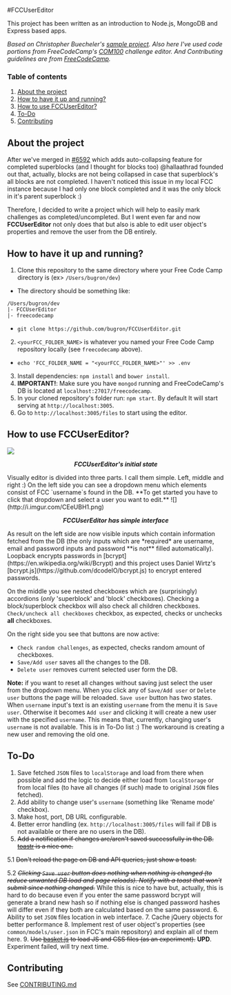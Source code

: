 #FCCUserEditor

This project has been written as an introduction to Node.js, MongoDB and Express based apps.

*Based on Christopher Buecheler's [sample project](https://github.com/cwbuecheler/node-tutorial-for-frontend-devs). Also here I've used code portions from FreeCodeCamp's [COM100]() challenge editor. And Contributing guidelines are from [FreeCodeCamp](https://github.com/FreeCodeCamp/FreeCodeCamp).*

### Table of contents
1. [About the project](#user-content-about-the-project)
2. [How to have it up and running?](#user-content-how-to-have-it-up-and-running)
3. [How to use FCCUserEditor?](#user-content-how-to-use-fccusereditor)
4. [To-Do](#user-content-to-do)
5. [Contributing](#user-content-contributing)

## About the project

After we've merged in [#6592](https://github.com/FreeCodeCamp/FreeCodeCamp/pull/6592) which adds auto-collapsing feature for completed superblocks (and I thought for blocks too) @hallaathrad founded out that, actually, blocks are not being collapsed in case that superblock's all blocks are not completed. I haven't noticed this issue in my local FCC instance because I had only one block completed and it was the only block in it's parent superblock :)

Therefore, I decided to write a project which will help to easily mark challenges as completed/uncompleted. But I went even far and now **FCCUserEditor** not only does that but also is able to edit user object's properties and remove the user from the DB entirely.

## How to have it up and running?

1. Clone this repository to the same directory where your Free Code Camp directory is (ex> `/Users/bugron/dev`)
  * The directory should be something like:
  ```
  /Users/bugron/dev
  |- FCCUserEditor
  |- freecodecamp
  ```
  * `git clone https://github.com/bugron/FCCUserEditor.git`
2. `<yourFCC_FOLDER_NAME>` is whatever you named your Free Code Camp repository locally (see `freecodecamp` above).
  * `echo 'FCC_FOLDER_NAME = "<yourFCC_FOLDER_NAME>"' >> .env`
3. Install dependencies: `npm install` and `bower install`.
4. **IMPORTANT!**: Make sure you have `mongod` running and FreeCodeCamp's DB is located at `localhost:27017/freecodecamp`.
5. In your cloned repository's folder run: `npm start`. By default It will start serving at `http://localhost:3005`.
6. Go to `http://localhost:3005/files` to start using the editor.

## How to use FCCUserEditor?
![](http://i.imgur.com/uGcn5hi.png)
<p align="center"><i><b>FCCUserEditor's initial state</b></i></p>
Visually editor is divided into three parts. I call them simple. Left, middle and right :)
On the left side you can see a dropdown menu which elements consist of FCC `username`s found in the DB. **To get started you have to click that dropdown and select a user you want to edit.**
![](http://i.imgur.com/CEeUBH1.png)
<p align="center"><i><b>FCCUserEditor has simple interface</b></i></p>
As result on the left side are now visible inputs which contain information fetched from the DB (the only inputs which are *required* are username, email and password inputs and password **is not** filled automatically). Loopback encrypts passwords in [bcrypt](https://en.wikipedia.org/wiki/Bcrypt) and this project uses Daniel Wirtz's [bcrypt.js](https://github.com/dcodeIO/bcrypt.js) to encrypt entered passwords.

On the middle you see nested checkboxes which are (surprisingly) accordions (*only* 'superblock' and 'block' checkboxes). Checking a block/superblock checkbox will also check all children checkboxes. `Check/uncheck all checkboxes` checkbox, as expected, checks or unchecks **all** checkboxes.

On the right side you see that buttons are now active:

 - `Check random challenges`, as expected, checks random amount of checkboxes.
 - `Save/Add user` saves all the changes to the DB.
 - `Delete user` removes current selected user form the DB.
 
**Note:** if you want to reset all changes without saving just select the user from the dropdown menu.
When you click any of `Save/Add user` or `Delete user` buttons the page will be reloaded.
`Save user` button has two states. When `username` input's text is an existing `username` from the menu it is `Save user`. Otherwise it becomes `Add user` and clicking it will create a new user with the specified `username`. This means that, currently, changing user's `username` is not available. This is in To-Do list :) The workaround is creating a new user and removing the old one.

## To-Do
1. Save fetched `JSON` files to `localStorage` and load from there when possible and add the logic to decide either load from `localStorage` or from local files (to have all changes (if such) made to original `JSON` files fetched).
2. Add ability to change user's `username` (something like 'Rename mode' checkbox).
3. Make host, port, DB URL configurable.
4. Better error handling (ex. `http://localhost:3005/files` will fail if DB is not available or there are no users in the DB).
5. ~~Add a notification if changes are/aren't saved successfully in the DB. [toastr](https://github.com/codeseven/toastr/) is a nice one.~~

  5.1 ~~Don't reload the page on DB and API queries, just show a toast.~~

  5.2 ~~*Clicking `Save user` button does nothing when nothing is changed (to reduce unwanted DB load and page reloads). Notify with a toast that won't submit since nothing changed.*~~ While this is nice to have but, actually, this is hard to do because even if you enter the same password bcrypt will generate a brand new hash so if nothing else is changed password hashes will differ even if they both are calculated based on the same password.
6. Ability to set `JSON` files location in web interface.
7. Cache jQuery objects for better performance
8. Implement rest of user object's properties (see `common/models/user.json` in FCC's main repository) and explain all of them here.
9. ~~Use [basket.js](https://github.com/addyosmani/basket.js) to load JS and CSS files (as an experiment).~~ **UPD**. Experiment failed, will try next time.

## Contributing
See [CONTRIBUTING.md](https://github.com/bugron/FCCUserEditor/blob/master/CONTRIBUTING.md)
